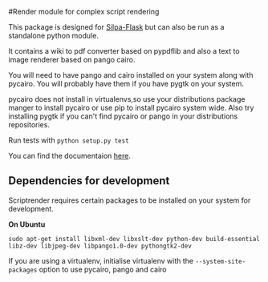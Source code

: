 #Render module for complex script rendering

This package is designed for [Silpa-Flask](https://github.com/libindic/Silpa-Flask)
but can also be run as a standalone python module.

It contains a wiki to pdf converter based on pypdflib and also a text to image
renderer based on pango cairo.

You will need to have pango and cairo installed on your system along with
pycairo. You will probably have them if you have pygtk on  your system.

pycairo does not install in virtualenvs,so use your distributions package manger
to install pycairo or use pip to install pycairo system wide. Also try
installing pygtk if you can't find pycairo or pango in your distributions
repositories.

Run tests with `python setup.py test`

You can find the documentaion [here](http://render.readthedocs.org/en/latest/).

## Dependencies for development
Scriptrender requires certain packages to be installed on your system for
development.

**On Ubuntu**

```shell
sudo apt-get install libxml-dev libxslt-dev python-dev build-essential libz-dev libjpeg-dev libpango1.0-dev pythongtk2-dev
```

If you are using a virtualenv, initialise virtualenv with the
`--system-site-packages` option to use pycairo, pango and cairo
